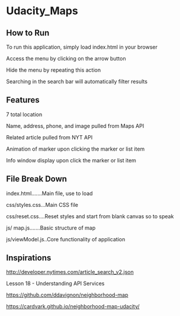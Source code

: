 # Udacity_Maps

## How to Run
To run this application, simply load index.html in your browser

Access the menu by clicking on the arrow button

Hide the menu by repeating this action

Searching in the search bar will automatically filter results

## Features
7 total location

Name, address, phone, and image pulled from Maps API

Related article pulled from NYT API

Animation of marker upon clicking the marker or list item

Info window display upon click the marker or list item

## File Break Down
index.html.......Main file, use to load

css/styles.css...Main CSS file

css/reset.css....Reset styles and start from blank canvas so to speak

js/ map.js.......Basic structure of map

js/viewModel.js..Core functionality of application

## Inspirations
http://developer.nytimes.com/article_search_v2.json

Lesson 18 - Understanding API Services

https://github.com/ddavignon/neighborhood-map

https://cardvark.github.io/neighborhood-map-udacity/
